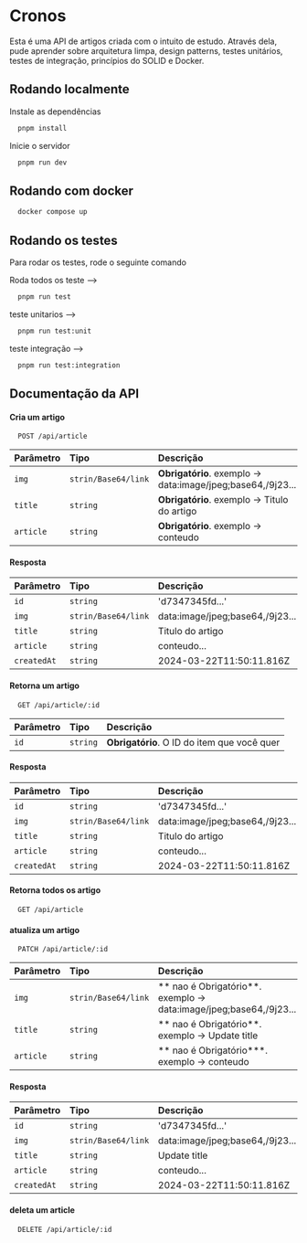 # Cronos

Esta é uma API de artigos criada com o intuito de estudo. Através dela, pude aprender sobre arquitetura limpa, design patterns, testes unitários, testes de integração, princípios do SOLID e Docker.


## Rodando localmente

Instale as dependências

```bash
  pnpm install
```

Inicie o servidor

```bash
  pnpm run dev
```
## Rodando com docker
```bash
  docker compose up
```



## Rodando os testes

Para rodar os testes, rode o seguinte comando

Roda todos os teste -->
```bash
  pnpm run test
```

teste unitarios -->
```bash
  pnpm run test:unit
```

teste integração -->
```bash
  pnpm run test:integration
```


## Documentação da API

#### Cria um artigo

```http
  POST /api/article
```

| Parâmetro   | Tipo       | Descrição                           |
| :---------- | :--------- | :---------------------------------- |
| `img` | `strin/Base64/link` | **Obrigatório**. exemplo -> data:image/jpeg;base64,/9j23... |
| `title` | `string` | **Obrigatório**. exemplo -> Titulo do artigo |
| `article` | `string` | **Obrigatório**. exemplo -> conteudo |


#### Resposta
| Parâmetro   | Tipo       | Descrição                           |
| :---------- | :--------- | :---------------------------------- |
| `id`      | `string` | 'd7347345fd...'|
| `img` | `strin/Base64/link` |  data:image/jpeg;base64,/9j23... |
| `title` | `string` | Titulo do artigo |
| `article` | `string` | conteudo... |
| `createdAt` | `string` | 2024-03-22T11:50:11.816Z |


	
 


#### Retorna um artigo

```http
  GET /api/article/:id
```

| Parâmetro   | Tipo       | Descrição                                   |
| :---------- | :--------- | :------------------------------------------ |
| `id`      | `string` | **Obrigatório**. O ID do item que você quer |

#### Resposta
| Parâmetro   | Tipo       | Descrição                           |
| :---------- | :--------- | :---------------------------------- |
| `id`      | `string` | 'd7347345fd...'|
| `img` | `strin/Base64/link` |  data:image/jpeg;base64,/9j23... |
| `title` | `string` | Titulo do artigo |
| `article` | `string` | conteudo... |
| `createdAt` | `string` | 2024-03-22T11:50:11.816Z |

#### Retorna todos os artigo

```http
  GET /api/article
```

#### atualiza um artigo

```http
  PATCH /api/article/:id
```

| Parâmetro   | Tipo       | Descrição                           |
| :---------- | :--------- | :---------------------------------- |
| `img` | `strin/Base64/link` | ** nao é Obrigatório**. exemplo -> data:image/jpeg;base64,/9j23... |
| `title` | `string` | ** nao é Obrigatório**. exemplo -> Update title |
| `article` | `string` | ** nao é Obrigatório***. exemplo -> conteudo |


#### Resposta
| Parâmetro   | Tipo       | Descrição                           |
| :---------- | :--------- | :---------------------------------- |
| `id`      | `string` | 'd7347345fd...'|
| `img` | `strin/Base64/link` |  data:image/jpeg;base64,/9j23... |
| `title` | `string` | Update title |
| `article` | `string` | conteudo... |
| `createdAt` | `string` | 2024-03-22T11:50:11.816Z |

#### deleta um article

```http
  DELETE /api/article/:id
```
